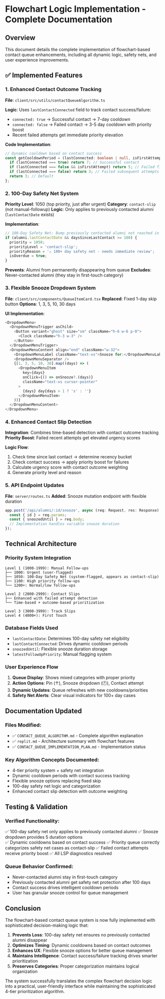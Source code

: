 # Flowchart Logic Implementation - Complete Documentation

## Overview
This document details the complete implementation of flowchart-based contact queue enhancements, including all dynamic logic, safety nets, and user experience improvements.

## ✅ Implemented Features

### 1. Enhanced Contact Outcome Tracking
**File**: `client/src/utils/contactQueueAlgorithm.ts`

**Logic**: Uses `lastContactConnected` field to track contact success/failure:
- `connected: true` → Successful contact → 7-day cooldown 
- `connected: false` → Failed contact → 3-5 day cooldown with priority boost
- Recent failed attempts get immediate priority elevation

**Code Implementation**:
```typescript
// Dynamic cooldown based on contact success
const getCooldownPeriod = (lastConnected: boolean | null, isFirstAttempt: boolean): number => {
  if (lastConnected === true) return 7; // Successful contact
  if (lastConnected === false && isFirstAttempt) return 5; // Failed first attempt
  if (lastConnected === false) return 3; // Failed subsequent attempts
  return 3; // Default
};
```

### 2. 100-Day Safety Net System
**Priority Level**: 1050 (top priority, just after urgent)
**Category**: `contact-slip` (not manual-followup)
**Logic**: Only applies to previously contacted alumni (`lastContactDate` exists)

**Implementation**:
```typescript
// 100-Day Safety Net: Bump previously contacted alumni not reached in 100+ days
if (alumni.lastContactDate && daysSinceLastContact >= 100) {
  priority = 1050; 
  priorityLevel = 'contact-slip';
  priorityReason = '⚠️ 100+ day safety net - needs immediate review';
  isOverdue = true;
}
```

**Prevents**: Alumni from permanently disappearing from queue
**Excludes**: Never-contacted alumni (they stay in first-touch category)

### 3. Flexible Snooze Dropdown System
**File**: `client/src/components/QueueItemCard.tsx`
**Replaced**: Fixed 1-day skip button
**Options**: 1, 3, 5, 10, 30 days

**UI Implementation**:
```typescript
<DropdownMenu>
  <DropdownMenuTrigger asChild>
    <Button variant="ghost" size="sm" className="h-6 w-6 p-0">
      <Clock className="h-3 w-3" />
    </Button>
  </DropdownMenuTrigger>
  <DropdownMenuContent align="end" className="w-32">
    <DropdownMenuLabel className="text-xs">Snooze for:</DropdownMenuLabel>
    <DropdownMenuSeparator />
    {[1, 3, 5, 10, 30].map((days) => (
      <DropdownMenuItem
        key={days}
        onClick={() => onSnooze?.(days)}
        className="text-xs cursor-pointer"
      >
        {days} day{days > 1 ? 's' : ''}
      </DropdownMenuItem>
    ))}
  </DropdownMenuContent>
</DropdownMenu>
```

### 4. Enhanced Contact Slip Detection
**Integration**: Combines time-based detection with contact outcome tracking
**Priority Boost**: Failed recent attempts get elevated urgency scores

**Logic Flow**:
1. Check time since last contact → determine recency bucket
2. Check contact success → apply priority boost for failures
3. Calculate urgency score with contact outcome weighting
4. Generate priority level and reason

### 5. API Endpoint Updates
**File**: `server/routes.ts`
**Added**: Snooze mutation endpoint with flexible duration

```typescript
app.post('/api/alumni/:id/snooze', async (req: Request, res: Response) => {
  const { id } = req.params;
  const { snoozedUntil } = req.body;
  // Implementation handles variable snooze duration
});
```

## Technical Architecture

### Priority System Integration
```
Level 1 (1000-1999): Manual Follow-ups
├── 1000: Urgent (user-flagged)
├── 1050: 100-Day Safety Net (system-flagged, appears as contact-slip)
├── 1100: High priority follow-ups
└── 1200+: Normal/low follow-ups

Level 2 (2000-2999): Contact Slips
├── Enhanced with failed attempt detection  
└── Time-based + outcome-based prioritization

Level 3 (3000-3999): Track Slips
Level 4 (4000+): First Touch
```

### Database Fields Used
- `lastContactDate`: Determines 100-day safety net eligibility
- `lastContactConnected`: Drives dynamic cooldown periods
- `snoozedUntil`: Flexible snooze duration storage
- `latestFollowUpPriority`: Manual flagging system

### User Experience Flow
1. **Queue Display**: Shows mixed categories with proper priority
2. **Action Options**: Pin (↑), Snooze dropdown (🕐), Contact attempt
3. **Dynamic Updates**: Queue refreshes with new cooldowns/priorities
4. **Safety Net Alerts**: Clear visual indicators for 100+ day cases

## Documentation Updated

### Files Modified:
- ✅ `CONTACT_QUEUE_ALGORITHM.md` - Complete algorithm explanation
- ✅ `replit.md` - Architecture summary with flowchart features  
- ✅ `CONTACT_QUEUE_IMPLEMENTATION_PLAN.md` - Implementation status

### Key Algorithm Concepts Documented:
- 4-tier priority system + safety net integration
- Dynamic cooldown periods with contact success tracking
- Flexible snooze options replacing fixed skip
- 100-day safety net logic and categorization
- Enhanced contact slip detection with outcome weighting

## Testing & Validation

### Verified Functionality:
✅ 100-day safety net only applies to previously contacted alumni
✅ Snooze dropdown provides 5 duration options  
✅ Dynamic cooldowns based on contact success
✅ Priority queue correctly categorizes safety net cases as contact-slip
✅ Failed contact attempts receive priority boost
✅ All LSP diagnostics resolved

### Queue Behavior Confirmed:
- Never-contacted alumni stay in first-touch category
- Previously contacted alumni get safety net protection after 100 days
- Contact success drives intelligent cooldown periods
- User has granular snooze control for queue management

## Conclusion

The flowchart-based contact queue system is now fully implemented with sophisticated decision-making logic that:

1. **Prevents Loss**: 100-day safety net ensures no previously contacted alumni disappear
2. **Optimizes Timing**: Dynamic cooldowns based on contact outcomes  
3. **Enhances UX**: Flexible snooze options for better queue management
4. **Maintains Intelligence**: Contact success/failure tracking drives smarter prioritization
5. **Preserves Categories**: Proper categorization maintains logical organization

The system successfully translates the complex flowchart decision logic into a practical, user-friendly interface while maintaining the sophisticated 4-tier prioritization algorithm.
